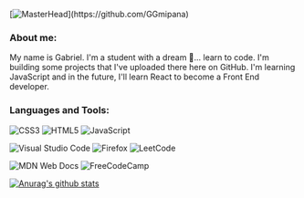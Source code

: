 
<!--
**GGmipana/GGmipana** is a ✨ _special_ ✨ repository because its `README.md` (this file) appears on your GitHub profile.
-->

[![MasterHead]([https://images.hdqwalls.com/download/women-pixel-art-4k-98-1366x768.jpg](https://mir-s3-cdn-cf.behance.net/project_modules/max_1200/22b22287602523.5dbd29081561d.gif))](https://github.com/GGmipana)

<h3>About me:</h3>
<p>My name is Gabriel. I'm a student with a dream 🌌... learn to code. I'm building some projects that I've uploaded there here on GitHub. I'm learning JavaScript and in the future, I'll learn React to become a Front End developer.
</p>

<h3 align="left">Languages and Tools:</h3>

![CSS3](https://img.shields.io/badge/css3-%231572B6.svg?style=for-the-badge&logo=css3&logoColor=white)
![HTML5](https://img.shields.io/badge/html5-%23E34F26.svg?style=for-the-badge&logo=html5&logoColor=white)
![JavaScript](https://img.shields.io/badge/javascript-%23323330.svg?style=for-the-badge&logo=javascript&logoColor=%23F7DF1E) 


![Visual Studio Code](https://img.shields.io/badge/Visual%20Studio%20Code-0078d7.svg?style=for-the-badge&logo=visual-studio-code&logoColor=white)
![Firefox](https://img.shields.io/badge/Firefox-FF7139?style=for-the-badge&logo=Firefox-Browser&logoColor=white) ![LeetCode](https://img.shields.io/badge/LeetCode-000000?style=for-the-badge&logo=LeetCode&logoColor=#d16c06)


![MDN Web Docs](https://img.shields.io/badge/MDN_Web_Docs-black?style=for-the-badge&logo=mdnwebdocs&logoColor=white)
![FreeCodeCamp](https://img.shields.io/badge/Freecodecamp-%23123.svg?&style=for-the-badge&logo=freecodecamp&logoColor=green)


[![Anurag's github stats](https://github-readme-stats.vercel.app/api?username=GGmipana)](https://github.com/anuraghazra/github-readme-stats)



















